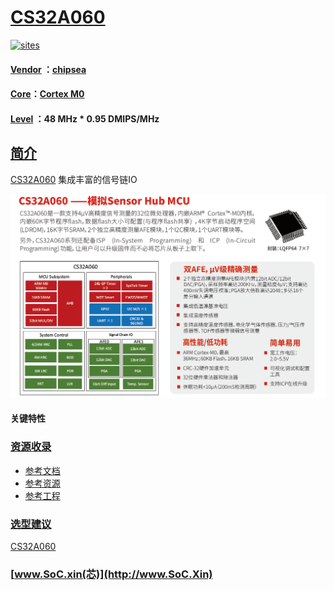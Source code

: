 ﻿# [CS32A060](https://github.com/SoCXin/CS32A060)

[![sites](http://182.61.61.133/link/resources/SoC.png)](http://www.SoC.Xin)

#### [Vendor](https://github.com/SoCXin/Vendor) ：[chipsea](http://www.chipsea.com)
#### [Core](https://github.com/SoCXin/Cortex)：[Cortex M0](https://github.com/SoCXin/CM0)
#### [Level](https://github.com/SoCXin/Level) ：48 MHz * 0.95 DMIPS/MHz

## [简介](https://github.com/SoCXin/CS32A060/wiki)

[CS32A060](http://www.chipsea.com/32weimcu/CS32A060R8T6.html) 集成丰富的信号链IO

[![sites](docs/CS32A060.png)](http://www.chipsea.com/32weimcu/CS32A060R8T6.html)

#### 关键特性



### [资源收录](https://github.com/SoCXin/CS32A060)

* [参考文档](docs/)
* [参考资源](src/)
* [参考工程](project/)

### [选型建议](https://github.com/SoCXin)

[CS32A060](https://github.com/SoCXin/CS32A060)

###  [www.SoC.xin(芯)](http://www.SoC.Xin)
